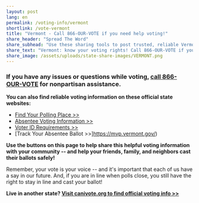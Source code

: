 ```yaml
---
layout: post
lang: en
permalink: /voting-info/vermont
shortlink: /vote-vermont
title: "Vermont - Call 866-OUR-VOTE if you need help voting!"
share_header: "Spread The Word"
share_subhead: "Use these sharing tools to post trusted, reliable Vermont voting information!"
share_text: "Vermont: know your voting rights! Call 866-OUR-VOTE if you need help voting, or use these official resources."
share_image: /assets/uploads/state-share-images/VERMONT.png
---
```

### **If you have any issues or questions while voting, [call 866-OUR-VOTE](tel:8666878683) for nonpartisan assistance.**

**You can also find reliable voting information on these official state websites:**

* [Find Your Polling Place >>](https://www.mvp.sec.state.vt.us/)
* [Absentee Voting Information >>](https://sos.vermont.gov/elections/voters/early-absentee-voting/)
* [Voter ID Requirements >>](https://sos.vermont.gov/elections/voters/registration/)
* [Track Your Absentee Ballot >>]https://mvp.vermont.gov/)

**Use the buttons on this page to help share this helpful voting information with your community -- and help your friends, family, and neighbors cast their ballots safely!**

Remember, your vote is your voice -- and it's important that each of us have a say in our future. And, if you are in line when polls close, you still have the right to stay in line and cast your ballot!

**Live in another state? [Visit canivote.org to find official voting info >>](https://canivote.org)**